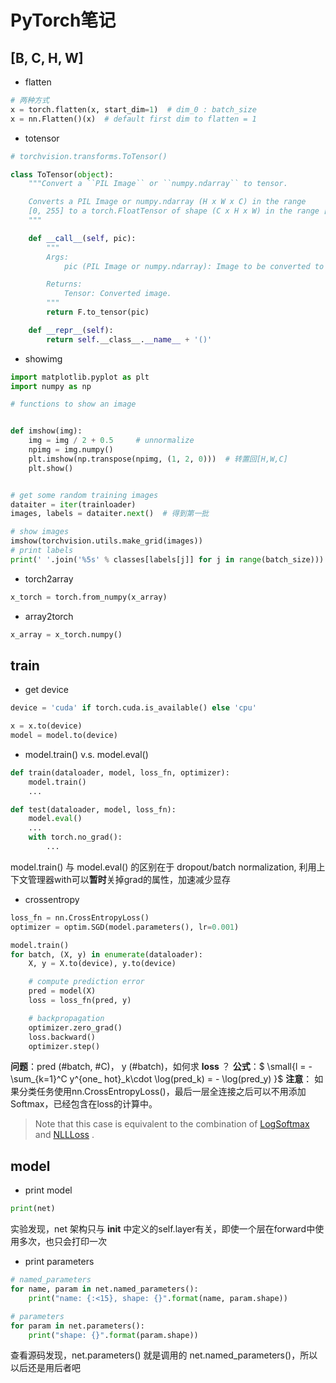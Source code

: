 # PyTorch笔记
## [B, C, H, W]
* flatten
```python
# 两种方式
x = torch.flatten(x, start_dim=1)  # dim_0 : batch_size
x = nn.Flatten()(x)  # default first dim to flatten = 1
```
* totensor
```python
# torchvision.transforms.ToTensor()

class ToTensor(object):
    """Convert a ``PIL Image`` or ``numpy.ndarray`` to tensor.

    Converts a PIL Image or numpy.ndarray (H x W x C) in the range
    [0, 255] to a torch.FloatTensor of shape (C x H x W) in the range [0.0, 1.0].
    """

    def __call__(self, pic):
        """
        Args:
            pic (PIL Image or numpy.ndarray): Image to be converted to tensor.

        Returns:
            Tensor: Converted image.
        """
        return F.to_tensor(pic)

    def __repr__(self):
        return self.__class__.__name__ + '()'

```
* showimg
```python
import matplotlib.pyplot as plt
import numpy as np

# functions to show an image


def imshow(img):
    img = img / 2 + 0.5     # unnormalize
    npimg = img.numpy()
    plt.imshow(np.transpose(npimg, (1, 2, 0)))  # 转置回[H,W,C]
    plt.show()


# get some random training images
dataiter = iter(trainloader)
images, labels = dataiter.next()  # 得到第一批

# show images
imshow(torchvision.utils.make_grid(images))
# print labels
print(' '.join('%5s' % classes[labels[j]] for j in range(batch_size)))
```
* torch2array
```python
x_torch = torch.from_numpy(x_array)
```
* array2torch
```python
x_array = x_torch.numpy()
```
## train
* get device 
```python
device = 'cuda' if torch.cuda.is_available() else 'cpu'

x = x.to(device)
model = model.to(device)
```
* model.train() v.s. model.eval()
```python
def train(dataloader, model, loss_fn, optimizer):
	model.train()
	...

def test(dataloader, model, loss_fn):
	model.eval()
	...
	with torch.no_grad():
		...
```
model.train() 与 model.eval() 的区别在于 dropout/batch normalization, 利用上下文管理器with可以**暂时**关掉grad的属性，加速减少显存
* crossentropy
```python
loss_fn = nn.CrossEntropyLoss()
optimizer = optim.SGD(model.parameters(), lr=0.001)

model.train()
for batch, (X, y) in enumerate(dataloader):
    X, y = X.to(device), y.to(device)

    # compute prediction error
    pred = model(X)
    loss = loss_fn(pred, y)

    # backpropagation
    optimizer.zero_grad()
    loss.backward()
    optimizer.step()
```
**问题**：pred (#batch, #C)， y (#batch)，如何求 **loss** ？
**公式**：$
\small{l = -\sum_{k=1}^C y^{one\_ hot}_k\cdot \log(pred_k)
= - \log(pred_y)
}$
**注意**： 如果分类任务使用nn.CrossEntropyLoss()，最后一层全连接之后可以不用添加Softmax，已经包含在loss的计算中。
>Note that this case is equivalent to the combination of  [LogSoftmax](https://pytorch.org/docs/stable/generated/torch.nn.LogSoftmax.html#torch.nn.LogSoftmax)  and  [NLLLoss](https://pytorch.org/docs/stable/generated/torch.nn.NLLLoss.html#torch.nn.NLLLoss) . 


## model
* print model
```python
print(net)
```
实验发现，net 架构只与 __init__ 中定义的self.layer有关，即使一个层在forward中使用多次，也只会打印一次
* print parameters
```python
# named_parameters
for name, param in net.named_parameters():
	print("name: {:<15}, shape: {}".format(name, param.shape))

# parameters
for param in net.parameters():
	print("shape: {}".format(param.shape))
```
查看源码发现，net.parameters() 就是调用的 net.named_parameters()，所以以后还是用后者吧